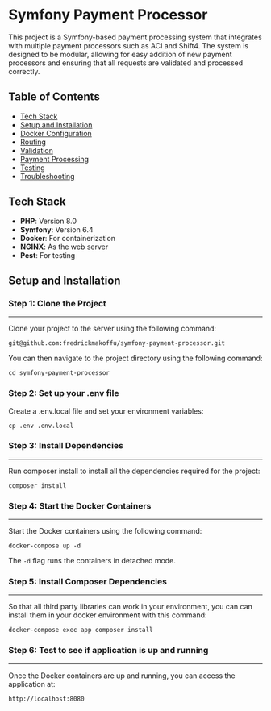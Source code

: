 # Symfony Payment Processor

This project is a Symfony-based payment processing system that integrates with multiple payment processors such as ACI and Shift4. The system is designed to be modular, allowing for easy addition of new payment processors and ensuring that all requests are validated and processed correctly.

## Table of Contents
- [Tech Stack](#tech-stack)
- [Setup and Installation](#setup-and-installation)
- [Docker Configuration](#docker-configuration)
- [Routing](#routing)
- [Validation](#validation)
- [Payment Processing](#payment-processing)
- [Testing](#testing)
- [Troubleshooting](#troubleshooting)

## Tech Stack
- **PHP**: Version 8.0
- **Symfony**: Version 6.4
- **Docker**: For containerization
- **NGINX**: As the web server
- **Pest**: For testing

## Setup and Installation

### Step 1: Clone the Project
-------------------------

Clone your project to the server using the following command:

`git@github.com:fredrickmakoffu/symfony-payment-processor.git`

You can then navigate to the project directory using the following command:

`cd symfony-payment-processor`

### Step 2: Set up your .env file

Create a .env.local file and set your environment variables:

`cp .env .env.local`

### Step 3: Install Dependencies
-------------------------------

Run composer install to install all the dependencies required for the project:

`composer install`

### Step 4: Start the Docker Containers
-----------------------------------

Start the Docker containers using the following command:

`docker-compose up -d`

The `-d` flag runs the containers in detached mode.

### Step 5: Install Composer Dependencies
----------------------

So that all third party libraries can work in your environment, you can can install them in your docker environment with this command:

`docker-compose exec app composer install`


### Step 6: Test to see if application is up and running
-----------------------------

Once the Docker containers are up and running, you can access the application at:

`http://localhost:8080`

